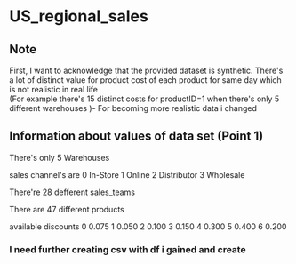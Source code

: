 # US_regional_sales

## Note

First, I want to acknowledge that the provided dataset is synthetic.
There's a lot of distinct value for product cost of each product for same day which is not realistic in real life  
(For example there's 15 distinct costs for productID=1 when there's only 5 different warehouses )- For becoming more realistic data i changed

## Information about values of data set (Point 1)

There's only 5 Warehouses

sales channel's are
0 In-Store
1 Online
2 Distributor
3 Wholesale

There're 28 defferent sales_teams

There are 47 different products

available discounts
0 0.075
1 0.050
2 0.100
3 0.150
4 0.300
5 0.400
6 0.200

### I need further creating csv with df i gained and create
